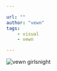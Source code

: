 ```yaml
---

url: ""
author: "vewn"
tags:
    - visual
    - vewn

---
```

![vewn girlsnight](/images/art/vewn-girlsnight.jpg)